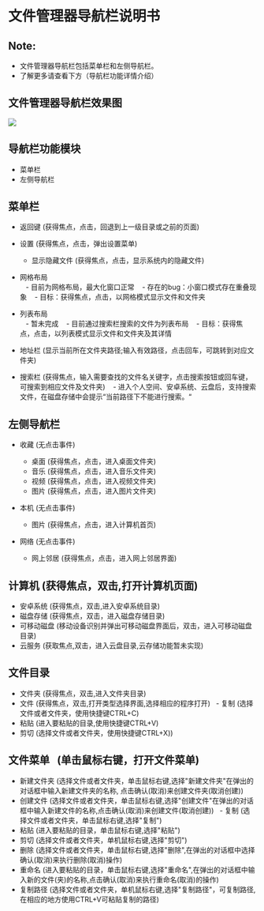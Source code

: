 # 文件管理器导航栏说明书

## Note:
  - 文件管理器导航栏包括菜单栏和左侧导航栏。
  - 了解更多请查看下方（导航栏功能详情介绍）
  
## 文件管理器导航栏效果图
![](https://github.com/openthos/systemui-analysis/blob/master/ImageView/filemanager.png)

## 导航栏功能模块
  - 菜单栏
  - 左侧导航栏


## 菜单栏
  - 返回键    (获得焦点，点击，回退到上一级目录或之前的页面)
  
  - 设置    (获得焦点，点击，弹出设置菜单)
    - 显示隐藏文件   (获得焦点，点击，显示系统内的隐藏文件)
    
  - 网格布局    
    - 目前为网格布局，最大化窗口正常
    - 存在的bug：小窗口模式存在重叠现象
    - 目标：获得焦点，点击，以网格模式显示文件和文件夹
  
  - 列表布局    
    - 暂未完成
    - 目前通过搜索栏搜索的文件为列表布局
    - 目标：获得焦点，点击，以列表模式显示文件和文件夹及其详情
  
  - 地址栏    (显示当前所在文件夹路径;输入有效路径，点击回车，可跳转到对应文件夹)
  
  - 搜索栏    (获得焦点，输入需要查找的文件名关键字，点击搜索按钮或回车键，可搜索到相应文件及文件夹) 
    - 进入个人空间、安卓系统、云盘后，支持搜索文件，在磁盘存储中会提示“当前路径下不能进行搜索。“
  
## 左侧导航栏
  - 收藏    (无点击事件)
    - 桌面   (获得焦点，点击，进入桌面文件夹)
    - 音乐   (获得焦点，点击，进入音乐文件夹)
    - 视频   (获得焦点，点击，进入视频文件夹)
    - 图片   (获得焦点，点击，进入图片文件夹)

  - 本机   (无点击事件)
    - 图片   (获得焦点，点击，进入计算机首页)

  - 网络    (无点击事件)
    - 网上邻居   (获得焦点，点击，进入网上邻居界面)
    

## 计算机    (获得焦点，双击,打开计算机页面)
   - 安卓系统   (获得焦点，双击,进入安卓系统目录)
   - 磁盘存储   (获得焦点，双击，进入磁盘存储目录)
   - 可移动磁盘  (移动设备识别并弹出可移动磁盘界面后，双击，进入可移动磁盘目录)
   - 云服务   (获取焦点,双击，进入云盘目录,云存储功能暂未实现)

## 文件目录
   - 文件夹   (获得焦点，双击,进入文件夹目录)
   - 文件   (获得焦点，双击,打开类型选择界面,选择相应的程序打开)
   - 复制    (选择文件或者文件夹，使用快捷键CTRL+C)
   - 粘贴    (进入要粘贴的目录,使用快捷键CTRL+V)
   - 剪切   (选择文件或者文件夹，使用快捷键CTRL+X))

## 文件菜单   (单击鼠标右键，打开文件菜单)
   - 新建文件夹   (选择文件或者文件夹，单击鼠标右键,选择"新建文件夹"在弹出的对话框中输入新建文件夹的名称, 点击确认(取消)来创建文件夹(取消创建))
   - 创建文件   (选择文件或者文件夹，单击鼠标右键,选择"创建文件"在弹出的对话框中输入新建文件的名称,点击确认(取消)来创建文件(取消创建))
   - 复制    (选择文件或者文件夹，单击鼠标右键,选择"复制")
   - 粘贴    (进入要粘贴的目录，单击鼠标右键,选择"粘贴")
   - 剪切    (选择文件或者文件夹，单机鼠标右键,选择"剪切")
   - 删除    (选择文件或者文件夹，单击鼠标右键,选择"删除",在弹出的对话框中选择确认(取消)来执行删除(取消)操作)
   - 重命名   (进入要粘贴的目录，单击鼠标右键,选择"重命名",在弹出的对话框中输入新的文件(夹)的名称,点击确认(取消)来执行重命名(取消)的操作)
   - 复制路径    (选择文件或者文件夹，单机鼠标右键,选择"复制路径"，可复制路径,在相应的地方使用CTRL+V可粘贴复制的路径)

    
